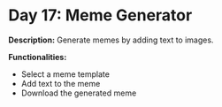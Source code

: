 # Day 17: Meme Generator

**Description:** Generate memes by adding text to images.

**Functionalities:**

- Select a meme template
- Add text to the meme
- Download the generated meme
